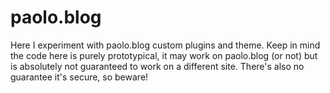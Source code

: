 # paolo.blog
 
 Here I experiment with paolo.blog custom plugins and theme.
 Keep in mind the code here is purely prototypical, it may work on paolo.blog (or not) but is absolutely not guaranteed to work on a different site.
 There's also no guarantee it's secure, so beware!
